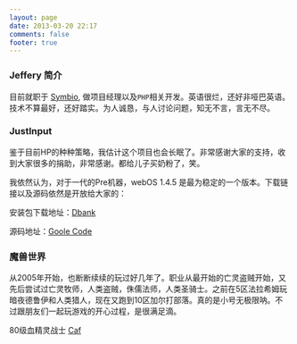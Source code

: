 ```yaml
---
layout: page
date: 2013-03-20 22:17
comments: false
footer: true
---
```


### Jeffery 简介

目前就职于 [Symbio](http://symbio.com/), 做项目经理以及`PHP`相关开发。英语很烂，还好非哑巴英语。技术不算最好，还好踏实。为人诚恳，与人讨论问题，知无不言，言无不尽。

### JustInput

鉴于目前HP的种种策略，我估计这个项目也会长眠了。非常感谢大家的支持，收到大家很多的捐助，非常感谢。都给儿子买奶粉了，笑。


我依然认为，对于一代的Pre机器，webOS 1.4.5 是最为稳定的一个版本。下载链接以及源码依然是开放给大家的：

安装包下载地址：[Dbank](http://dl.dbank.com/c04eeix0kk)

源码地址：[Goole Code](http://code.google.com/p/justinput/)


### 魔兽世界

从2005年开始，也断断续续的玩过好几年了。职业从最开始的亡灵盗贼开始，又先后尝试过亡灵牧师，人类盗贼，侏儒法师，人类圣骑士。之前在5区法拉希姆玩暗夜德鲁伊和人类猎人，现在又跑到10区加尔打部落。真的是小号无极限呐。不过跟朋友们一起玩游戏的开心过程，是很满足滴。

80级血精灵战士 [Caf](http://www.battlenet.com.cn/wow/zh/character/%E5%8A%A0%E5%B0%94/Caf/simple)